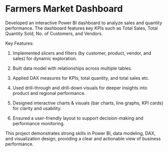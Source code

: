 # Farmers Market Dashboard

Developed an interactive Power BI dashboard to analyze sales and quantity performance. The dashboard features key KPIs such as Total Sales, Total Quantity Sold, No. of Customers, and Vendors.

Key Features:

1. Implemented slicers and filters (by customer, product, vendor, and sales) for dynamic exploration.

2. Built data model with relationships across multiple tables.

3. Applied DAX measures for KPIs, total quantity, and total sales etc.

4. Used drill-through and drill-down visuals for deeper insights into product and regional performance.

5. Designed interactive charts & visuals (bar charts, line graphs, KPI cards) for clarity and usability.

6. Ensured a user-friendly layout to support decision-making and performance monitoring.

This project demonstrates strong skills in Power BI, data modeling, DAX, and visualization design, providing a clear and actionable view of business performance.

